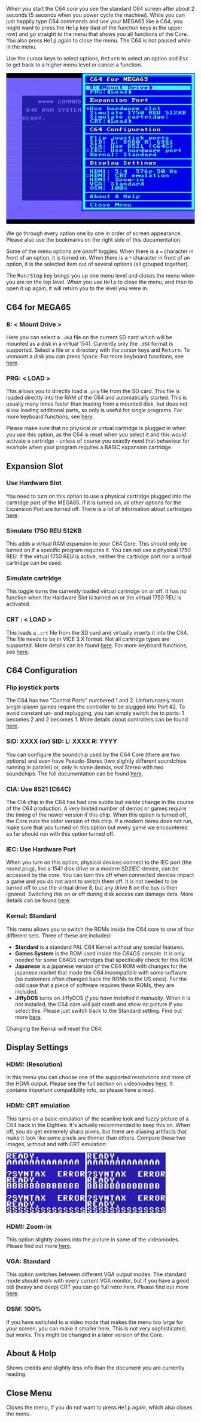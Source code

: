When you start the C64 core you see the standard C64 screen after about 2 seconds (5 seconds when you power cycle the machine). While you can just happily type C64 commands and use your MEGA65 like a C64, you might want to press the <kbd>Help</kbd> key (last of the function keys in the upper row) and go straight to the menu that shows you all functions of the Core. You also press <kbd>Help</kbd> again to close the menu. The C64 is not paused while in the menu.

Use the cursor keys to select options, <kbd>Return</kbd> to select an option and <kbd>Esc</kbd> to get back to a higher menu level or cancel a function.

<img src="c64coremenu.jpg" style="width:576px">

We go through every option one by one in order of screen appearance. Please also use the bookmarks on the right side of this documentation.

Some of the menu options are on/off toggles. When there is a ``=`` character in front of an option, it is turned on. When there is a ``*`` character in front of an option, it is the selected item out of several options (all grouped together).

The <kbd>Run/Stop</kbd> key brings you up one menu level and closes the menu when you are on the top level. When you use <kbd>Help</kbd> to close the menu, and then to open it up again, it will return you to the level you were in.

## C64 for MEGA65
### 8: < Mount Drive >
Here you can select a ``.d64`` file on the current SD card which will be mounted as a disk in a virtual 1541. Currently only the ``.d64`` format is supported. Select a file or a directory with the cursor keys and <kbd>Return</kbd>. To unmount a disk you can press <kbd>Space</kbd>. For more keyboard functions, see [here](working-with-the-file-browser.html).
### PRG: < LOAD >
This allows you to directly load a ``.prg`` file from the SD card. This file is loaded directly into the RAM of the C64 and automatically started. This is usually many times faster than loading from a mounted disk, but does not allow loading additional parts, so only is useful for single programs. For more keyboard functions, see [here](working-with-the-file-browser.html).

Please make sure that no physical or virtual cartridge is plugged in when you use this option, as the C64 is reset when you select it and this would activate a cartridge - unless of course you exactly need that behaviour for example when your program requires a BASIC expansion cartridge.

## Expansion Slot
### Use Hardware Slot
You need to turn on this option to use a physical cartridge plugged into the cartridge port of the MEGA65. If it is turned on, all other options for the Expansion Port are turned off. There is a lot of information about cartridges [here](c64-cartridges.html).
### Simulate 1750 REU 512KB
This adds a virtual RAM expansion to your C64 Core. This should only be turned on if a specific program requires it. You can not use a physical 1750 REU. If the virtual 1750 REU is active, neither the cartridge port nor a virtual cartridge can be used.
### Simulate cartridge
This toggle turns the currently loaded virtual cartridge on or off. It has no function when the Hardware Slot is turned on or the virtual 1750 REU is activated.
### CRT : < LOAD >
This loads a ``.crt`` file from the SD card and virtually inserts it into the C64. The file needs to be in VICE 3.X format. Not all cartridge types are supported. More details can be found [here](c64-cartridges.html). For more keyboard functions, see [here](working-with-the-file-browser.html).
## C64 Configuration 
### Flip joystick ports
The C64 has two "Control Ports" numbered 1 and 2. Unfortunately most single-player games require the controller to be plugged into Port #2. To avoid constant un- and replugging, you can simply switch the to ports: 1 becomes 2 and 2 becomes 1. More details about controllers can be found [here](joysticks-paddles-mice.html).
### SID: XXXX (or) SID: L: XXXX R: YYYY
You can configure the soundchip used by the C64 Core (there are two options) and even have Pseudo-Stereo (two slightly different soundchips running in parallel) or, only in some demos, real Stereo with two soundchips. The full documentation can be found [here](audio-output-and-sid.html).
### CIA: Use 8521 (C64C)
The CIA chip in the C64 has had one subtle but visible change in the course of the C64 production. A very limited number of demos or games require the timing of the newer version if this chip. When this option is turned off, the Core runs the older version of this chip. If a modern demo does not run, make sure that you turned on this option but every game we encountered so far should run with this option turned off.
### IEC: Use Hardware Port
When you turn on this option, physical devices connect to the IEC port (the round plug), like a 1541 disk drive or a modern SD2IEC-device, can be accessed by the core. You can turn this off when connected devices impact a game and you do not want to switch them off. It is not needed to be turned off to use the virtual drive 8, but any drive 8 on the bus is then ignored. Switching this on or off during disk access can damage data. More details can be found [here](working-with-disks-and-drives.html#connecting-an-external-drive).
### Kernal: Standard
This menu allows you to switch the ROMs inside the C64 core to one of four different sets. Three of these are included:
* **Standard** is a standard PAL C64 Kernel without any special features.
* **Games System** is the ROM used inside the C64GS console. It is only needed for some C64GS cartridges that specifically check for this ROM.
* **Japanese** is a japanese version of the C64 ROM with changes for the japanese market that made the C64 incompatible with some software (so customers often changed back the ROMs to the US ones). For the odd case that a piece of software requires these ROMs, they are included.
* **JiffyDOS** turns on JiffyDOS *if you have installed it manually*. When it is not installed, the C64 core will just crash and show no picture if you select this. Please just switch back to the Standard setting. Find out more [here](jiffydos-and-alternative-kernals.html).

Changing the Kernal will reset the C64. 
## Display Settings
### HDMI: (Resolution)
In this menu you can choose one of the supported resolutions and more of the HDMI output. Please see the full section on videomodes [here](vga-and-hdmi-output.html). It contains important compatibility info, so please have a read.
### HDMI: CRT emulation
This turns on a basic emulation of the scanline look and fuzzy picture of a C64 back in the Eighties. It's actually recommended to keep this on. When off, you do get extremely sharp pixels, but there are aliasing artifacts that make it look like some pixels are thinner than others. Compare these two images, without and with CRT emulation:

<img src="nocrt.png"> <img src="withcrt.png">

### HDMI: Zoom-in
This option slightly zooms into the picture in some of the videomodes. Please find out more [here](vga-and-hdmi-output.html).
### VGA: Standard
This option switches between different VGA output modes. The standard mode should work with every current VGA monitor, but if you have a good old (heavy and deep) CRT you can go full retro here. Please find out more [here](vga-and-hdmi-output.html).
### OSM: 100%
If you have switched to a video mode that makes the menu too large for your screen, you can make it smaller here. This is not very sophisticated, but works. This might be changed in a later version of the Core.
## About & Help
Shows credits and slightly less info than the document you are currently reading.
## Close Menu
Closes the menu, if you do not want to press <kbd>Help</KBD> again, which also closes the menu.

